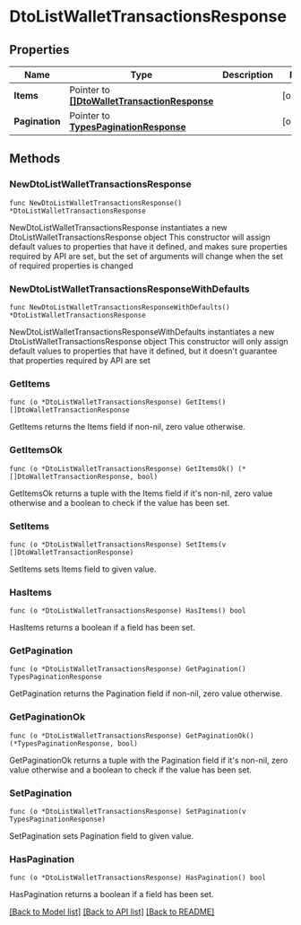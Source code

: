 # DtoListWalletTransactionsResponse

## Properties

Name | Type | Description | Notes
------------ | ------------- | ------------- | -------------
**Items** | Pointer to [**[]DtoWalletTransactionResponse**](DtoWalletTransactionResponse.md) |  | [optional] 
**Pagination** | Pointer to [**TypesPaginationResponse**](TypesPaginationResponse.md) |  | [optional] 

## Methods

### NewDtoListWalletTransactionsResponse

`func NewDtoListWalletTransactionsResponse() *DtoListWalletTransactionsResponse`

NewDtoListWalletTransactionsResponse instantiates a new DtoListWalletTransactionsResponse object
This constructor will assign default values to properties that have it defined,
and makes sure properties required by API are set, but the set of arguments
will change when the set of required properties is changed

### NewDtoListWalletTransactionsResponseWithDefaults

`func NewDtoListWalletTransactionsResponseWithDefaults() *DtoListWalletTransactionsResponse`

NewDtoListWalletTransactionsResponseWithDefaults instantiates a new DtoListWalletTransactionsResponse object
This constructor will only assign default values to properties that have it defined,
but it doesn't guarantee that properties required by API are set

### GetItems

`func (o *DtoListWalletTransactionsResponse) GetItems() []DtoWalletTransactionResponse`

GetItems returns the Items field if non-nil, zero value otherwise.

### GetItemsOk

`func (o *DtoListWalletTransactionsResponse) GetItemsOk() (*[]DtoWalletTransactionResponse, bool)`

GetItemsOk returns a tuple with the Items field if it's non-nil, zero value otherwise
and a boolean to check if the value has been set.

### SetItems

`func (o *DtoListWalletTransactionsResponse) SetItems(v []DtoWalletTransactionResponse)`

SetItems sets Items field to given value.

### HasItems

`func (o *DtoListWalletTransactionsResponse) HasItems() bool`

HasItems returns a boolean if a field has been set.

### GetPagination

`func (o *DtoListWalletTransactionsResponse) GetPagination() TypesPaginationResponse`

GetPagination returns the Pagination field if non-nil, zero value otherwise.

### GetPaginationOk

`func (o *DtoListWalletTransactionsResponse) GetPaginationOk() (*TypesPaginationResponse, bool)`

GetPaginationOk returns a tuple with the Pagination field if it's non-nil, zero value otherwise
and a boolean to check if the value has been set.

### SetPagination

`func (o *DtoListWalletTransactionsResponse) SetPagination(v TypesPaginationResponse)`

SetPagination sets Pagination field to given value.

### HasPagination

`func (o *DtoListWalletTransactionsResponse) HasPagination() bool`

HasPagination returns a boolean if a field has been set.


[[Back to Model list]](../README.md#documentation-for-models) [[Back to API list]](../README.md#documentation-for-api-endpoints) [[Back to README]](../README.md)


